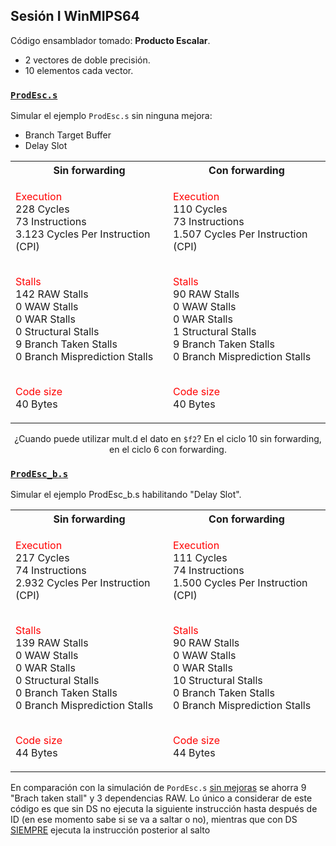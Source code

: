 ## Sesión I WinMIPS64

Código ensamblador tomado: **Producto Escalar**.
- 2 vectores de doble precisión.
- 10 elementos cada vector.

### [`ProdEsc.s`](ProdEsc.s)
Simular el ejemplo `ProdEsc.s` sin ninguna mejora:
- Branch Target Buffer
- Delay Slot

<div align="center">
	<table>
		<th> Sin forwarding </th>
		<th> Con forwarding </th>
		</tr>
		<tr>
			<td>
				<p>
                    <span style="color: #ff0000">Execution</span><br>
                    228 Cycles<br>
                    73 Instructions<br>
                    3.123 Cycles Per Instruction (CPI)<br>
                    <br>
                    <p><span style="color: #ff0000">Stalls</span><br>
                    142 RAW Stalls<br>
                    0 WAW Stalls<br>
                    0 WAR Stalls<br>
                    0 Structural Stalls<br>
                    9 Branch Taken Stalls<br>
                    0 Branch Misprediction Stalls<br>
                    <br>
                    <p><span style="color: #ff0000">Code size</span><br>
                    40 Bytes<br>
				</p>
			</td>
			<td>
				<p>
                    <span style="color: #ff0000">Execution</span><br>
                    110 Cycles<br>
                    73 Instructions<br>
                    1.507 Cycles Per Instruction (CPI)<br>
                    <br>
                    <p><span style="color: #ff0000">Stalls</span><br>
                    90 RAW Stalls<br>
                    0 WAW Stalls<br>
                    0 WAR Stalls<br>
                    1 Structural Stalls<br>
                    9 Branch Taken Stalls<br>
                    0 Branch Misprediction Stalls<br>
                    <br>
                    <p><span style="color: #ff0000">Code size</span><br>
                    40 Bytes<br>
				</p>
			</td>
		</tr>
	</table>
    ¿Cuando puede utilizar mult.d el dato en <code>$f2</code>? En el ciclo 10 sin forwarding, en el ciclo 6 con forwarding.
</div>


### [`ProdEsc_b.s`](ProdEsc_b.s)

Simular el ejemplo ProdEsc_b.s habilitando "Delay Slot".

<div align="center">
	<table>
		<th> Sin forwarding </th>
		<th> Con forwarding </th>
		</tr>
		<tr>
			<td>
				<p>
                    <span style="color: #ff0000">Execution</span><br>
                    217 Cycles<br>
                    74 Instructions<br>
                    2.932 Cycles Per Instruction (CPI)<br>
                    <br>
                    <p><span style="color: #ff0000">Stalls</span><br>
                    139 RAW Stalls<br>
                    0 WAW Stalls<br>
                    0 WAR Stalls<br>
                    0 Structural Stalls<br>
                    0 Branch Taken Stalls<br>
                    0 Branch Misprediction Stalls<br>
                    <br>
                    <p><span style="color: #ff0000">Code size</span><br>
                    44 Bytes<br>
				</p>
			</td>
			<td>
				<p>
                    <span style="color: #ff0000">Execution</span><br>
                    111 Cycles<br>
                    74 Instructions<br>
                    1.500 Cycles Per Instruction (CPI)<br>
                    <br>
                    <p><span style="color: #ff0000">Stalls</span><br>
                    90 RAW Stalls<br>
                    0 WAW Stalls<br>
                    0 WAR Stalls<br>
                    10 Structural Stalls<br>
                    0 Branch Taken Stalls<br>
                    0 Branch Misprediction Stalls<br>
                    <br>
                    <p><span style="color: #ff0000">Code size</span><br>
                    44 Bytes<br>
				</p>
			</td>
		</tr>
	</table>
</div>


<p>
    En comparación con la simulación de <code>PordEsc.s</code> <ins>sin mejoras</ins> se ahorra 9 "Brach taken stall" y 3 dependencias RAW. Lo único a considerar de este código es que sin DS no ejecuta la siguiente instrucción hasta después de ID (en ese momento sabe si se va a saltar o no), mientras que con DS <ins>SIEMPRE</ins> ejecuta la instrucción posterior al salto
</p>